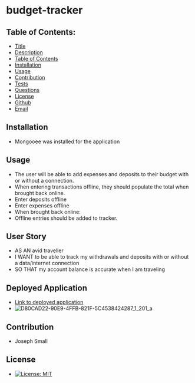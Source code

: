 # budget-tracker
## Table of Contents:
* [Title](#Budget-Tracker)
* [Description](#Description)
* [Table of Contents](#TableofContents)
* [Installation](#Installation)
* [Usage](#Usage)
* [Contribution](#Contribution)
* [Tests](#Tests)
* [Questions](#Questions)
* [License](#License)
* [Github](#Github)
* [Email](#Email)

## Installation 
- Mongooee was installed for the application


## Usage
 - The user will be able to add expenses and deposits to their budget with or without a connection. 
 - When entering transactions offline, they should populate the total when brought back online.
 -  Enter deposits offline
- Enter expenses offline
- When brought back online:
- Offline entries should be added to tracker.


## User Story
- AS AN avid traveller
- I WANT to be able to track my withdrawals and deposits with or without a data/internet connection
- SO THAT my account balance is accurate when I am traveling



## Deployed Application
- [Link to deployed application]()
- ![D80CAD22-90E9-4FFB-821F-5C4538424287_1_201_a](https://user-images.githubusercontent.com/63420051/121931587-d06eea00-cd11-11eb-83bb-0a648c6864ec.jpeg)


## Contribution 
  - Joseph Small
 
## License 
  - [![License: MIT](https://img.shields.io/badge/License-MIT-yellow.svg)](https://opensource.org/licenses/MIT)
